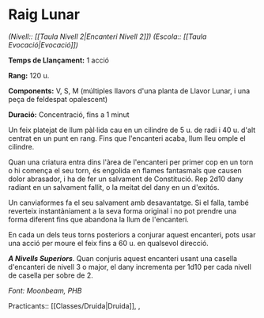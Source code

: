 # Raig Lunar

*(Nivell:: [[Taula Nivell 2|Encanteri Nivell 2]]) (Escola:: [[Taula Evocació|Evocació]])*

**Temps de Llançament:** 1 acció

**Rang:** 120 u.

**Components:** V, S, M (múltiples llavors d'una planta de Llavor Lunar, i una peça de feldespat opalescent)

**Duració:** Concentració, fins a 1 minut

Un feix platejat de llum pàl·lida cau en un cilindre de 5 u. de radi i 40 u. d'alt centrat en un punt en rang. Fins que l'encanteri acaba, llum lleu omple el cilindre.

Quan una criatura entra dins l'àrea de l'encanteri per primer cop en un torn o hi comença el seu torn, és engolida en flames fantasmals que causen dolor abrasador, i ha de fer un salvament de Constitució. Rep 2d10 dany radiant en un salvament fallit, o la meitat del dany en un d'exitós.

Un canviaformes fa el seu salvament amb desavantatge. Si el falla, també reverteix instantàniament a la seva forma original i no pot prendre una forma diferent fins que abandona la llum de l'encanteri.

En cada un dels teus torns posteriors a conjurar aquest encanteri, pots usar una acció per moure el feix fins a 60 u. en qualsevol direcció.

***A Nivells Superiors***. Quan conjuris aquest encanteri usant una casella d'encanteri de nivell 3 o major, el dany incrementa per 1d10 per cada nivell de casella per sobre de 2.


*Font: Moonbeam, PHB*



Practicants:: [[Classes/Druida|Druida]], ,